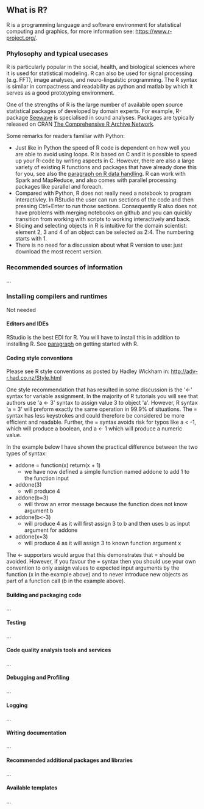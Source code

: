 ## What is R?
R is a programming language and software environment for statistical computing and graphics, for more information see: https://www.r-project.org/.

### Phylosophy and typical usecases
R is particularly popular in the social, health, and biological sciences where it is used for statistical modeling. R can also be used for signal processing (e.g. FFT), image analyses, and neuro-linguistic programming. The R syntax is similar in compactness and readability as python and matlab by which it serves as a good prototyping environment.

One of the strengths of R is the large number of available open source statistical packages of developed by domain experts. For example, R-package [Seewave](http://rug.mnhn.fr/seewave/) is specialised in sound analyses. Packages are typically released on CRAN [The Comprehensive R Archive Network](http://cran.r-project.org).

Some remarks for readers familiar with Python:
* Just like in Python the speed of R code is dependent on how well you are able to avoid using loops. R is based on C and it is possible to speed up your R-code by writing aspects in C. However, there are also a large variety of existing R functions and packages that have already done this for you, see also the [paragraph on R data handling](./r-subsections/rdata_handling.md).  R can work with Spark and MapReduce, and also comes with parallel processing packages like parallel and foreach.
* Compared with Python, R does not really need a notebook to program interactivley. In RStudio the user can run sections of the code and then pressing Ctrl+Enter to run those sections. Consequently R also does not have problems with merging notebooks on github and you can quickly transition from working with scripts to working interactively and back.
* Slicing and selecting objects in R is intuitive for the domain scientist: element 2, 3 and 4 of an object can be selected as 2:4. The numbering starts with 1.
* There is no need for a discussion about what R version to use: just download the most recent version.

### Recommended sources of information
...

### Installing compilers and runtimes
Not needed

#### Editors and IDEs
RStudio is the best EDI for R. You will have to install this in addition to installing R. See [paragraph](./r-subsections/rgettingstarted.md) on getting started with R.

#### Coding style conventions
Please see R style conventions as posted by Hadley Wickham in: http://adv-r.had.co.nz/Style.html

One style recommendation that has resulted in some discussion is the '<-' syntax for variable assignment. In the majority of R tutorials you will see that authors use 'a <- 3' syntax to assign value 3 to object 'a'. However, R syntax 'a = 3' will preform exactly the same operation in 99.9% of situations. The = syntax has less keystrokes and could therefore be considered be more efficient and readable. Further, the = syntax avoids risk for typos like a < -1, which will produce a boolean, and a <- 1 which will produce a numeric value.

In the example below I have shown the practical difference between the two types of syntax:
- addone = function(x) return(x + 1)
  - we have now defined a simple function named addone to add 1 to the function input
- addone(3)
  - will produce 4
- addone(b=3)
  - will throw an error message because the function does not know argument b
- addone(b<-3)
  - will produce 4 as it will first assign 3 to b and then uses b as input argument for addone
- addone(x=3)
  - will produce 4 as it will assign 3 to known function argument x

The <- supporters would argue that this demonstrates that = should be avoided. However, if you favour the = syntax then you should use your own convention to only assign values to expected input arguments by the function (x in the example above) and to never introduce new objects as part of a function call (b in the example above).

#### Building and packaging code
...
#### Testing
...
#### Code quality analysis tools and services
...
#### Debugging and Profiling
...
#### Logging
...
#### Writing documentation
...
#### Recommended additional packages and libraries
...
#### Available templates
...

